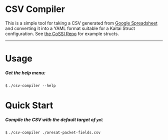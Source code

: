 # CSV Compiler

This is a simple tool for taking a CSV generated from [Google Spreadsheet](https://docs.google.com/spreadsheets/d/1Pm-HzyvLWYa3qSIeuyt_vzZLYUiHkzKLC9UoaTeAocg) and converting it into a YAML format suitable for a Kaitai Struct configuration. See [the CoSSI Repo](https://github.com/oresat/uniclogs-cossi/tree/master/ksy) for example structs.

***

# Usage

##### Get the help menu:

`$` `./csv-compiler --help`

# Quick Start

##### Compile the CSV with the default target of `yml`

`$` `./csv-compiler ./oresat-packet-fields.csv`
